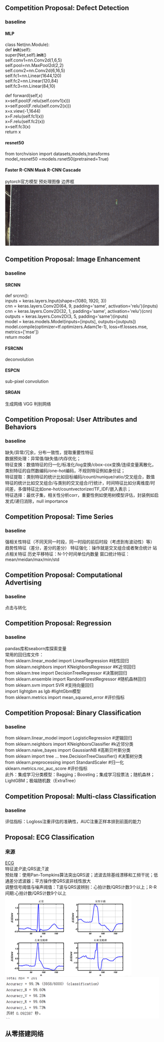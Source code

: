 ## Competition Proposal: Defect Detection
### baseline
#### MLP
class Net(nn.Module):  
def __init__(self):  
super(Net,self).__init__()  
self.conv1=nn.Conv2d(1,6,5)  
self.pool=nn.MaxPool2d(2,2)  
self.conv2=nn.Conv2d(6,16,5)  
self.fc1=nn.Linear(16*4*4,120)  
self.fc2=nn.Linear(120,84)  
self.fc3=nn.Linear(84,10)  

def forward(self,x)  
x=self.pool(F.relu(self.conv1(x)))  
x=self.pool(F.relu(self.conv2(x)))  
x=x.view(-1,16*4*4)  
x=F.relu(self.fc1(x))  
x=F.relu(self.fc2(x))  
x=self.fc3(x)  
return x  
#### resnet50
from torchvision import datasets,models,transforms  
model_resnet50 =models.rsnet50(pretrained=True)  
#### Faster R-CNN  Mask R-CNN  Cascade
pytorch官方模型    预处理图像    边界框   
![](<https://github.com/nanadongdongdong/ComputerVision/blob/main/ODimg/OD.png>)

## Competition Proposal: Image Enhancement
### baseline
#### SRCNN
def srcnn():  
    inputs = keras.layers.Input(shape=(1080, 1920, 3))   
    cnn = keras.layers.Conv2D(64, 9, padding='same', activation='relu')(inputs)  
    cnn = keras.layers.Conv2D(32, 1, padding='same', activation='relu')(cnn)  
    outputs = keras.layers.Conv2D(3, 5, padding='same')(inputs)  
    model = keras.models.Model(inputs=[inputs], outputs=[outputs])  
    model.compile(optimizer=tf.optimizers.Adam(1e-1), loss=tf.losses.mse, metrics=['mse'])  
return model  
#### FSRCNN 
deconvolution
#### ESPCN 
sub-pixel convolution
#### SRGAN
生成网络 VGG 判别网络

## Competition Proposal: User Attributes and Behaviors
### baseline
缺失/异常/冗余，分布一致性，提取重要性特征  
数据预处理：异常值/缺失值/内存优化；  
特征变换：数值特征的归一化/标准化/log变换/cbox-cox变换/连续变量离散化，类别特征的自然数编码/one-hot编码，不规则特征例如身份证；  
特征提取：类别特征的统计比如目标编码/count/nunique/ratio/交叉组合，数值特征的统计比如交叉组合/与类别的交叉组合/行统计，时间特征比如分离维度/时间差，多值特征比如one-hot/countvectorizer/TF_IDF/嵌入表示；  
特征选择：最优子集，相关性分析corr，重要性例如使用树模型评估，封装例如启发式/递归消除，null importance  

## Competition Proposal: Time Series
### baseline
强相关性特征（不同天同一时段，同一时段的前后时段（考虑到有波动性）等）
趋势性特征（差分，差分的差分）
特征强化：操作就是交叉组合或者聚合统计
站点相关特征
历史平移特征：N-1个时间单位内数量
窗口统计特征：mean/meidan/max/min/std

## Competition Proposal: Computational Advertising
### baseline
点击与转化

## Competition Proposal: Regression
### baseline
pandas库和seaborn库探索变量  
常用的回归库文件：  
from sklearn.linear_model import LinearRegression  #线性回归  
from sklearn.neighbors import KNeighborsRegressor  #K近邻回归  
from sklearn.tree import DecisionTreeRegressor     #决策树回归  
from sklearn.ensemble import RandomForestRegressor #随机森林回归  
from sklearn.svm import SVR  #支持向量回归  
import lightgbm as lgb #lightGbm模型  
from sklearn.metrics import mean_squared_error #评价指标  

## Competition Proposal: Binary Classification
### baseline
from sklearn.linear_model import LogisticRegression #逻辑回归  
from sklearn.neighbors import KNeighborsClassifier #k近邻分类  
from sklearn.naive_bayes import GaussianNB #高斯贝叶斯分类  
from sklearn import tree ... tree.DecisionTreeClassifier() #决策树分类  
from sklearn.preprocessing import StandardScaler #归一化  
sklearn.metrics.roc_auc_score #评价指标  
此外：集成学习分类模型：Bagging；Boosting；集成学习投票法；随机森林；LightGBM；极端随机数（ExtraTree） 

## Competition Proposal: Multi-class Classification
### baseline
评估指标：Logloss注重评估的准确性，AUC注重正样本排到前面的能力  

## Proposal: ECG Classification
### 来源  
[ECG](<https://blog.csdn.net/qq_15746879/article/details/80329711?spm=1001.2101.3001.6650.11&utm_medium=distribute.pc_relevant.none-task-blog-2%7Edefault%7ECTRLIST%7Edefault-11.pc_relevant_default&depth_1-utm_source=distribute.pc_relevant.none-task-blog-2%7Edefault%7ECTRLIST%7Edefault-11.pc_relevant_default&utm_relevant_index=17>)  
特征波:P波;QRS波;T波   
预处理：使用Pan-Tompkins算法突出QRS波；滤波去除基线漂移和工频干扰；低通差分滤波器；平方操作使QRS波非线性放大  
调整信号阈值与噪声阈值：T波与QRS波辨别：心拍计数/QRS计数3个以上；R-R间期:心拍计数/QRS计数9个以上  
![](<https://github.com/nanadongdongdong/ComputerVision/blob/main/ECGimg/ECG.png>)
![](<https://github.com/nanadongdongdong/ComputerVision/blob/main/ECGimg/ECG1.png>)

## 从零搭建网络
### 





